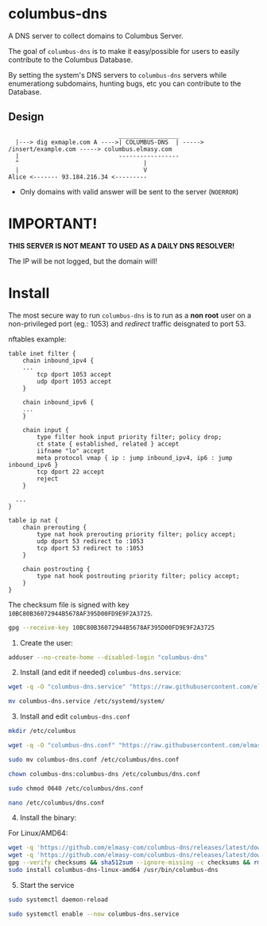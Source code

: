 # columbus-dns

A DNS server to collect domains to Columbus Server.

The goal of `columbus-dns` is to make it easy/possible for users to easily  contribute to the Columbus Database.

By setting the system's DNS servers to `columbus-dns` servers while enumerationg subdomains, hunting bugs, etc  you can contribute to the Database.

## Design

```
                               _________________
  |---> dig exmaple.com A ---->| COLUMBUS-DNS  | -----> /insert/example.com -----> columbus.elmasy.com
  |                            -----------------
  ^                                   |
  |                                   V
Alice <------- 93.184.216.34 <---------

```

- Only domains with valid answer will be sent to the server (`NOERROR`)

# IMPORTANT!

**THIS SERVER IS NOT MEANT TO USED AS A DAILY DNS RESOLVER!** 

The IP will be not logged, but the domain will!

# Install

The most secure way to run `columbus-dns` is to run as a **non root** user on a non-privileged port (eg.: 1053) and *redirect* traffic deisgnated to port 53.

nftables example:
```
table inet filter {
	chain inbound_ipv4 {
    ...
		tcp dport 1053 accept
		udp dport 1053 accept
	}

	chain inbound_ipv6 {
    ...
	}

	chain input {
		type filter hook input priority filter; policy drop;
		ct state { established, related } accept
		iifname "lo" accept
		meta protocol vmap { ip : jump inbound_ipv4, ip6 : jump inbound_ipv6 }
		tcp dport 22 accept
		reject
	}

  ...
}

table ip nat {
	chain prerouting {
		type nat hook prerouting priority filter; policy accept;
		udp dport 53 redirect to :1053
		tcp dport 53 redirect to :1053
	}

	chain postrouting {
		type nat hook postrouting priority filter; policy accept;
	}
}
```

The checksum file is signed with key `10BC80B36072944B5678AF395D00FD9E9F2A3725`.

```bash
gpg --receive-key 10BC80B36072944B5678AF395D00FD9E9F2A3725
```

1. Create the user:
```bash
adduser --no-create-home --disabled-login "columbus-dns"
```

2. Install (and edit if needed) `columbus-dns.service`:
```bash
wget -q -O "columbus-dns.service" "https://raw.githubusercontent.com/elmasy-com/columbus-dns/main/columbus-dns.service"
```
```bash
mv columbus-dns.service /etc/systemd/system/
```

3. Install and edit `columbus-dns.conf`
```bash
mkdir /etc/columbus
```
```bash
wget -q -O "columbus-dns.conf" "https://raw.githubusercontent.com/elmasy-com/columbus-dns/main/columbus-dns.conf"
```
```bash
sudo mv columbus-dns.conf /etc/columbus/dns.conf
```
```bash
chown columbus-dns:columbus-dns /etc/columbus/dns.conf
```
```bash
sudo chmod 0640 /etc/columbus/dns.conf
```
```bash
nano /etc/columbus/dns.conf
```

4. Install the binary:

For Linux/AMD64:
```bash
wget -q 'https://github.com/elmasy-com/columbus-dns/releases/latest/download/columbus-dns-linux-amd64' -O columbus-dns-linux-amd64 && \
wget -q 'https://github.com/elmasy-com/columbus-dns/releases/latest/download/checksums' -O checksums && \
gpg --verify checksums && sha512sum --ignore-missing -c checksums && rm checksums && \
sudo install columbus-dns-linux-amd64 /usr/bin/columbus-dns
```

5. Start the service
```bash
sudo systemctl daemon-reload
```
```bash
sudo systemctl enable --now columbus-dns.service
```